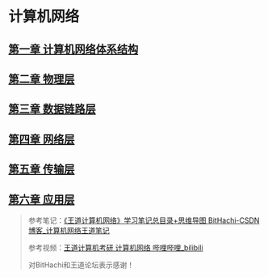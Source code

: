 # 计算机网络

## [第一章 计算机网络体系结构](./notes/第一章)

## [第二章 物理层](./notes/第二章)

## [第三章 数据链路层](./notes/第三章)

## [第四章 网络层](./notes/第四章)

## [第五章 传输层](./notes/第五章)

## [第六章 应用层](./notes/第六章)



> 参考笔记：[《王道计算机网络》学习笔记总目录+思维导图 BitHachi-CSDN博客_计算机网络王道笔记](https://blog.csdn.net/weixin_43914604/article/details/104722679)
>
> 参考视频：[王道计算机考研 计算机网络 哔哩哔哩_bilibili](https://www.bilibili.com/video/BV19E411D78Q?p=1)
>
> 对BitHachi和王道论坛表示感谢！

